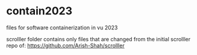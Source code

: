 # contain2023
files for software containerization in vu 2023

scrolller folder contains only files that are changed from the initial scrolller repo of:
https://github.com/Arish-Shah/scrolller
